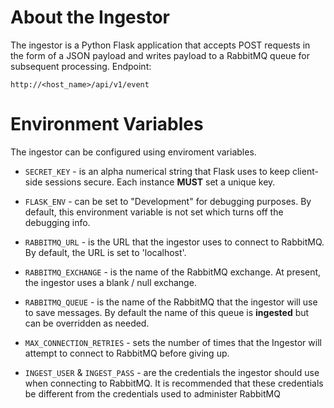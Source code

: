# About the Ingestor

The ingestor is a Python Flask application that accepts POST requests in the form of a JSON payload and writes payload to a RabbitMQ queue for subsequent processing.  Endpoint:   
 
``` http://<host_name>/api/v1/event ```

 # Environment Variables

 The ingestor can be configured using enviroment variables.  
 - `SECRET_KEY` - is an alpha numerical string that Flask uses to keep client-side sessions secure. Each instance **MUST** set a unique key.
 - `FLASK_ENV` - can be set to "Development" for debugging purposes. By default, this environment variable is not set which turns off the debugging info.
 - `RABBITMQ_URL` - is the URL that the ingestor uses to connect to RabbitMQ.  By default, the URL is set to 'localhost'.
 - `RABBITMQ_EXCHANGE` - is the name of the RabbitMQ exchange.  At present, the ingestor uses a blank / null exchange.  
 - `RABBITMQ_QUEUE` - is the name of the RabbitMQ that the ingestor will use to save messages.  By default the name of this queue is **ingested** but can 
 be overridden as needed.

 - `MAX_CONNECTION_RETRIES` - sets the number of times that the Ingestor will attempt to connect to RabbitMQ before giving up.
 - `INGEST_USER` & `INGEST_PASS` - are the credentials the ingestor should use when connecting to RabbitMQ.  It is recommended that these credentials be different from the credentials used to administer RabbitMQ

